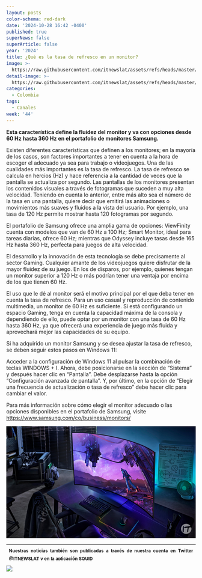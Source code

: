 ```yaml
---
layout: posts
color-schema: red-dark
date: '2024-10-28 16:42 -0400'
published: true
superNews: false
superArticle: false
year: '2024'
title: ¿Qué es la tasa de refresco en un monitor?
image: >-
  https://raw.githubusercontent.com/itnewslat/assets/refs/heads/master/img/540x320/monitor-samsung-p.jpg
detail-image: >-
  https://raw.githubusercontent.com/itnewslat/assets/refs/heads/master/img/1024x680/monitor-samsung-g.jpg
categories:
  - Colombia
tags:
  - Canales
week: '44'
---
```

**Esta característica define la fluidez del monitor y va con opciones desde 60 Hz hasta 360 Hz en el portafolio de monitores Samsung.**

Existen diferentes características que definen a los monitores; en la mayoría de los casos, son factores importantes a tener en cuenta a la hora de escoger el adecuado ya sea para trabajo o videojuegos. Una de las cualidades más importantes es la tasa de refresco.
La tasa de refresco se calcula en hercios (Hz) y hace referencia a la cantidad de veces que la pantalla se actualiza por segundo. Las pantallas de los monitores presentan los contenidos visuales a través de fotogramas que suceden a muy alta velocidad. Teniendo en cuenta lo anterior, entre más alto sea el número de la tasa en una pantalla, quiere decir que emitirá las animaciones o movimientos más suaves y fluidos a la vista del usuario. Por ejemplo, una tasa de 120 Hz permite mostrar hasta 120 fotogramas por segundo.

El portafolio de Samsung ofrece una amplia gama de opciones: ViewFinity cuenta con modelos que van de 60 Hz a 100 Hz; Smart Monitor, ideal para tareas diarias, ofrece 60 Hz; mientras que Odyssey incluye tasas desde 165 Hz hasta 360 Hz, perfecta para juegos de alta velocidad.

El desarrollo y la innovación de esta tecnología se debe precisamente al sector Gaming. Cualquier amante de los videojuegos quiere disfrutar de la mayor fluidez de su juego. En los de disparos, por ejemplo, quienes tengan un monitor superior a 120 Hz o más podrían tener una ventaja por encima de los que tienen 60 Hz.

El uso que le dé al monitor será el motivo principal por el que deba tener en cuenta la tasa de refresco. Para un uso casual y reproducción de contenido multimedia, un monitor de 60 Hz es suficiente. Si está configurando un espacio Gaming, tenga en cuenta la capacidad máxima de la consola y dependiendo de ello, puede optar por un monitor con una tasa de 60 Hz hasta 360 Hz, ya que ofrecerá una experiencia de juego más fluida y aprovechará mejor las capacidades de su equipo.

Si ha adquirido un monitor Samsung y se desea ajustar la tasa de refresco, se deben seguir estos pasos en Windows 11:

Acceder a la configuración de Windows 11 al pulsar la combinación de teclas WINDOWS + I.
Ahora, debe posicionarse en la sección de “Sistema” y después hacer clic en “Pantalla”.
Debe desplazarse hasta la opción “Configuración avanzada de pantalla”.
Y, por último, en la opción de “Elegir una frecuencia de actualización o tasa de refresco” debe hacer clic para cambiar el valor.

Para más información sobre cómo elegir el monitor adecuado o las opciones disponibles en el portafolio de Samsung, visite https://www.samsung.com/co/business/monitors/ 

![](https://raw.githubusercontent.com/itnewslat/assets/refs/heads/master/img/540x320/monitor-samsung-p.jpg)

<table style="height: 42px;" width="569">
<tbody>
<tr>
<td style="text-align: justify;"><sub><strong>Nuestras noticias también son publicadas a través de nuestra cuenta en Twitter <a href="https://twitter.com/itnewslat?lang=es">@ITNEWSLAT</a> y en la aplicación <a href="https://squidapp.co/en/">SQUID</a></strong></sub></td>
</tr>
</tbody>
</table>

<img src="https://tracker.metricool.com/c3po.jpg?hash=56f88a41e39ab42c063cc51676587a04"/>